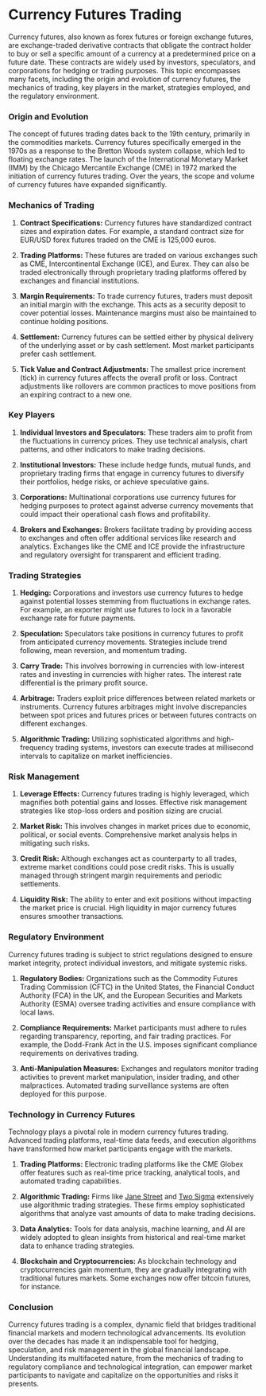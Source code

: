 # Currency Futures Trading

Currency futures, also known as forex futures or foreign exchange futures, are exchange-traded derivative contracts that obligate the contract holder to buy or sell a specific amount of a currency at a predetermined price on a future date. These contracts are widely used by investors, speculators, and corporations for hedging or trading purposes. This topic encompasses many facets, including the origin and evolution of currency futures, the mechanics of trading, key players in the market, strategies employed, and the regulatory environment.

### Origin and Evolution

The concept of futures trading dates back to the 19th century, primarily in the commodities markets. Currency futures specifically emerged in the 1970s as a response to the Bretton Woods system collapse, which led to floating exchange rates. The launch of the International Monetary Market (IMM) by the Chicago Mercantile Exchange (CME) in 1972 marked the initiation of currency futures trading. Over the years, the scope and volume of currency futures have expanded significantly.

### Mechanics of Trading

1. **Contract Specifications:**
   Currency futures have standardized contract sizes and expiration dates. For example, a standard contract size for EUR/USD forex futures traded on the CME is 125,000 euros.
   
2. **Trading Platforms:**
   These futures are traded on various exchanges such as CME, Intercontinental Exchange (ICE), and Eurex. They can also be traded electronically through proprietary trading platforms offered by exchanges and financial institutions.

3. **Margin Requirements:**
   To trade currency futures, traders must deposit an initial margin with the exchange. This acts as a security deposit to cover potential losses. Maintenance margins must also be maintained to continue holding positions.

4. **Settlement:**
   Currency futures can be settled either by physical delivery of the underlying asset or by cash settlement. Most market participants prefer cash settlement.

5. **Tick Value and Contract Adjustments:**
   The smallest price increment (tick) in currency futures affects the overall profit or loss. Contract adjustments like rollovers are common practices to move positions from an expiring contract to a new one.

### Key Players

1. **Individual Investors and Speculators:**
   These traders aim to profit from the fluctuations in currency prices. They use technical analysis, chart patterns, and other indicators to make trading decisions.

2. **Institutional Investors:**
   These include hedge funds, mutual funds, and proprietary trading firms that engage in currency futures to diversify their portfolios, hedge risks, or achieve speculative gains.

3. **Corporations:**
   Multinational corporations use currency futures for hedging purposes to protect against adverse currency movements that could impact their operational cash flows and profitability.

4. **Brokers and Exchanges:**
   Brokers facilitate trading by providing access to exchanges and often offer additional services like research and analytics. Exchanges like the CME and ICE provide the infrastructure and regulatory oversight for transparent and efficient trading.

### Trading Strategies

1. **Hedging:**
   Corporations and investors use currency futures to hedge against potential losses stemming from fluctuations in exchange rates. For example, an exporter might use futures to lock in a favorable exchange rate for future payments.

2. **Speculation:**
   Speculators take positions in currency futures to profit from anticipated currency movements. Strategies include trend following, mean reversion, and momentum trading.

3. **Carry Trade:**
   This involves borrowing in currencies with low-interest rates and investing in currencies with higher rates. The interest rate differential is the primary profit source.

4. **Arbitrage:**
   Traders exploit price differences between related markets or instruments. Currency futures arbitrages might involve discrepancies between spot prices and futures prices or between futures contracts on different exchanges.

5. **Algorithmic Trading:**
   Utilizing sophisticated algorithms and high-frequency trading systems, investors can execute trades at millisecond intervals to capitalize on market inefficiencies.

### Risk Management

1. **Leverage Effects:**
   Currency futures trading is highly leveraged, which magnifies both potential gains and losses. Effective risk management strategies like stop-loss orders and position sizing are crucial.

2. **Market Risk:**
   This involves changes in market prices due to economic, political, or social events. Comprehensive market analysis helps in mitigating such risks.

3. **Credit Risk:**
   Although exchanges act as counterparty to all trades, extreme market conditions could pose credit risks. This is usually managed through stringent margin requirements and periodic settlements.

4. **Liquidity Risk:**
   The ability to enter and exit positions without impacting the market price is crucial. High liquidity in major currency futures ensures smoother transactions.

### Regulatory Environment

Currency futures trading is subject to strict regulations designed to ensure market integrity, protect individual investors, and mitigate systemic risks.

1. **Regulatory Bodies:**
   Organizations such as the Commodity Futures Trading Commission (CFTC) in the United States, the Financial Conduct Authority (FCA) in the UK, and the European Securities and Markets Authority (ESMA) oversee trading activities and ensure compliance with local laws.

2. **Compliance Requirements:**
   Market participants must adhere to rules regarding transparency, reporting, and fair trading practices. For example, the Dodd-Frank Act in the U.S. imposes significant compliance requirements on derivatives trading.

3. **Anti-Manipulation Measures:**
   Exchanges and regulators monitor trading activities to prevent market manipulation, insider trading, and other malpractices. Automated trading surveillance systems are often deployed for this purpose.

### Technology in Currency Futures

Technology plays a pivotal role in modern currency futures trading. Advanced trading platforms, real-time data feeds, and execution algorithms have transformed how market participants engage with the markets.

1. **Trading Platforms:**
   Electronic trading platforms like the CME Globex offer features such as real-time price tracking, analytical tools, and automated trading capabilities.

2. **Algorithmic Trading:**
   Firms like [Jane Street](https://www.janestreet.com/) and [Two Sigma](https://www.twosigma.com/) extensively use algorithmic trading strategies. These firms employ sophisticated algorithms that analyze vast amounts of data to make trading decisions.

3. **Data Analytics:**
   Tools for data analysis, machine learning, and AI are widely adopted to glean insights from historical and real-time market data to enhance trading strategies.

4. **Blockchain and Cryptocurrencies:**
   As blockchain technology and cryptocurrencies gain momentum, they are gradually integrating with traditional futures markets. Some exchanges now offer bitcoin futures, for instance.

### Conclusion

Currency futures trading is a complex, dynamic field that bridges traditional financial markets and modern technological advancements. Its evolution over the decades has made it an indispensable tool for hedging, speculation, and risk management in the global financial landscape. Understanding its multifaceted nature, from the mechanics of trading to regulatory compliance and technological integration, can empower market participants to navigate and capitalize on the opportunities and risks it presents.
